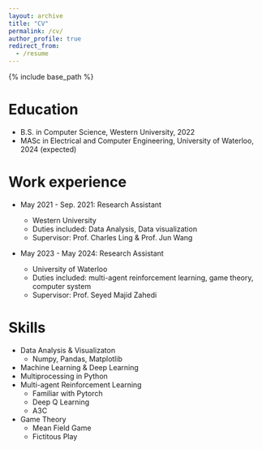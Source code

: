 ```yaml
---
layout: archive
title: "CV"
permalink: /cv/
author_profile: true
redirect_from:
  - /resume
---
```


{% include base_path %}

Education
======
* B.S. in Computer Science, Western University, 2022
* MASc in Electrical and Computer Engineering, University of Waterloo, 2024 (expected)

Work experience
======
* May 2021 - Sep. 2021: Research Assistant
  * Western University
  * Duties included: Data Analysis, Data visualization
  * Supervisor: Prof. Charles Ling & Prof. Jun Wang

* May 2023 - May 2024: Research Assistant
  * University of Waterloo
  * Duties included: multi-agent reinforcement learning, game theory, computer system
  * Supervisor: Prof. Seyed Majid Zahedi
  
Skills
======
* Data Analysis & Visualizaton
  * Numpy, Pandas, Matplotlib
* Machine Learning & Deep Learning
* Multiprocessing in Python
* Multi-agent Reinforcement Learning
  * Familiar with Pytorch
  * Deep Q Learning
  * A3C
* Game Theory
  * Mean Field Game
  * Fictitous Play
